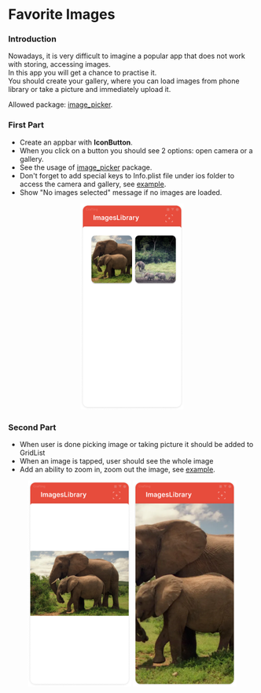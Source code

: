 # Favorite Images

### Introduction

Nowadays, it is very difficult to imagine a popular app that does not work with storing, accessing images.  
In this app you will get a chance to practise it.  
You should create your gallery, where you can load images from phone library or take a picture and immediately upload it.

Allowed package: [image_picker](https://pub.dev/packages/image_picker).

### First Part

- Create an appbar with **IconButton**.
- When you click on a button you should see 2 options: open camera or a gallery.
- See the usage of [image_picker](https://pub.dev/packages/image_picker) package.
- Don't forget to add special keys to Info.plist file under ios folder to access the camera and gallery, see [example](https://developer.apple.com/library/archive/documentation/General/Reference/InfoPlistKeyReference/Articles/AboutInformationPropertyListFiles.html).
- Show "No images selected" message if no images are loaded.

<center>
<img src="https://github.com/alem-01/alem_public/blob/master/resources/imageLibrary.01.png?raw=true" style = "width: 210px !important; height: 420px !important;"/>

</center>

### Second Part

- When user is done picking image or taking picture it should be added to GridList
- When an image is tapped, user should see the whole image
- Add an ability to zoom in, zoom out the image, see [example](https://api.flutter.dev/flutter/widgets/InteractiveViewer-class.html).

<center>
<img src="https://github.com/alem-01/alem_public/blob/master/resources/imageLibrary.02.png?raw=true" style = "width: 210px !important; height: 420px !important;"/>

<img src="https://github.com/alem-01/alem_public/blob/master/resources/imageLibrary.03.png?raw=true" style = "width: 210px !important; height: 420px !important;"/>
</center>
